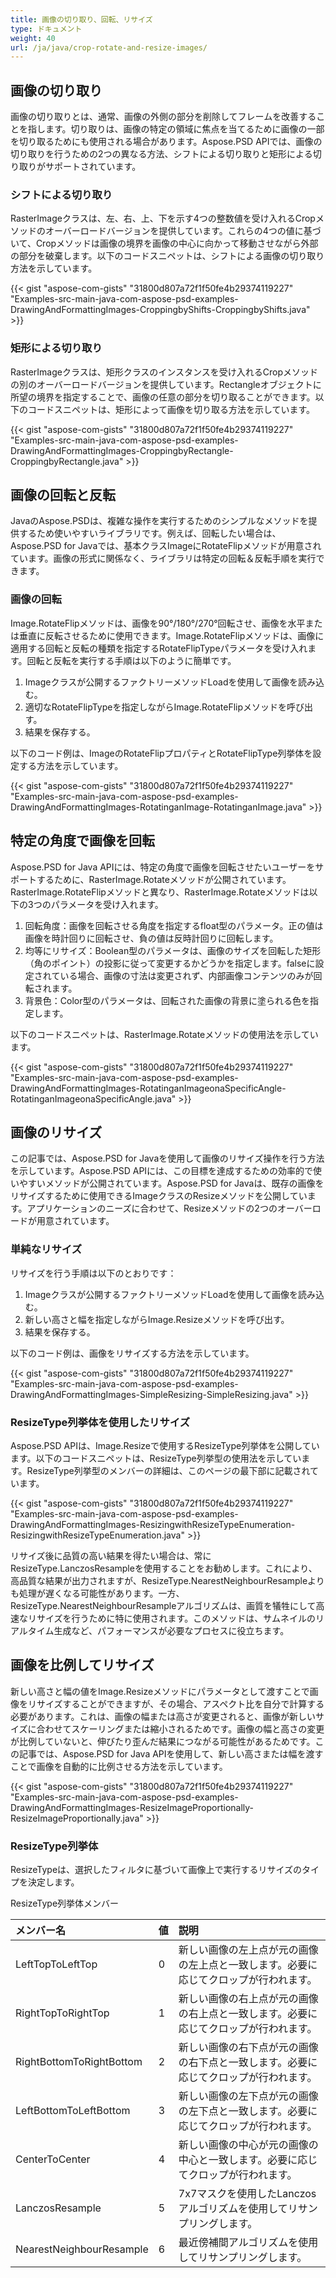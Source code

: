 ```yaml
---
title: 画像の切り取り、回転、リサイズ
type: ドキュメント
weight: 40
url: /ja/java/crop-rotate-and-resize-images/
---
```


## **画像の切り取り**
画像の切り取りとは、通常、画像の外側の部分を削除してフレームを改善することを指します。切り取りは、画像の特定の領域に焦点を当てるために画像の一部を切り取るためにも使用される場合があります。Aspose.PSD APIでは、画像の切り取りを行うための2つの異なる方法、シフトによる切り取りと矩形による切り取りがサポートされています。
### **シフトによる切り取り**
RasterImageクラスは、左、右、上、下を示す4つの整数値を受け入れるCropメソッドのオーバーロードバージョンを提供しています。これらの4つの値に基づいて、Cropメソッドは画像の境界を画像の中心に向かって移動させながら外部の部分を破棄します。以下のコードスニペットは、シフトによる画像の切り取り方法を示しています。



{{< gist "aspose-com-gists" "31800d807a72f1f50fe4b29374119227" "Examples-src-main-java-com-aspose-psd-examples-DrawingAndFormattingImages-CroppingbyShifts-CroppingbyShifts.java" >}}
### **矩形による切り取り**
RasterImageクラスは、矩形クラスのインスタンスを受け入れるCropメソッドの別のオーバーロードバージョンを提供しています。Rectangleオブジェクトに所望の境界を指定することで、画像の任意の部分を切り取ることができます。以下のコードスニペットは、矩形によって画像を切り取る方法を示しています。



{{< gist "aspose-com-gists" "31800d807a72f1f50fe4b29374119227" "Examples-src-main-java-com-aspose-psd-examples-DrawingAndFormattingImages-CroppingbyRectangle-CroppingbyRectangle.java" >}}
## **画像の回転と反転**
JavaのAspose.PSDは、複雑な操作を実行するためのシンプルなメソッドを提供するため使いやすいライブラリです。例えば、回転したい場合は、Aspose.PSD for Javaでは、基本クラスImageにRotateFlipメソッドが用意されています。画像の形式に関係なく、ライブラリは特定の回転＆反転手順を実行できます。
### **画像の回転**
Image.RotateFlipメソッドは、画像を90°/180°/270°回転させ、画像を水平または垂直に反転させるために使用できます。Image.RotateFlipメソッドは、画像に適用する回転と反転の種類を指定するRotateFlipTypeパラメータを受け入れます。回転と反転を実行する手順は以下のように簡単です。

1. Imageクラスが公開するファクトリーメソッドLoadを使用して画像を読み込む。
1. 適切なRotateFlipTypeを指定しながらImage.RotateFlipメソッドを呼び出す。
1. 結果を保存する。

以下のコード例は、ImageのRotateFlipプロパティとRotateFlipType列挙体を設定する方法を示しています。



{{< gist "aspose-com-gists" "31800d807a72f1f50fe4b29374119227" "Examples-src-main-java-com-aspose-psd-examples-DrawingAndFormattingImages-RotatinganImage-RotatinganImage.java" >}}
## **特定の角度で画像を回転**
Aspose.PSD for Java APIには、特定の角度で画像を回転させたいユーザーをサポートするために、RasterImage.Rotateメソッドが公開されています。RasterImage.RotateFlipメソッドと異なり、RasterImage.Rotateメソッドは以下の3つのパラメータを受け入れます。

1. 回転角度：画像を回転させる角度を指定するfloat型のパラメータ。正の値は画像を時計回りに回転させ、負の値は反時計回りに回転します。
1. 均等にリサイズ：Boolean型のパラメータは、画像のサイズを回転した矩形（角のポイント）の投影に従って変更するかどうかを指定します。falseに設定されている場合、画像の寸法は変更されず、内部画像コンテンツのみが回転されます。
1. 背景色：Color型のパラメータは、回転された画像の背景に塗られる色を指定します。

以下のコードスニペットは、RasterImage.Rotateメソッドの使用法を示しています。



{{< gist "aspose-com-gists" "31800d807a72f1f50fe4b29374119227" "Examples-src-main-java-com-aspose-psd-examples-DrawingAndFormattingImages-RotatinganImageonaSpecificAngle-RotatinganImageonaSpecificAngle.java" >}}
## **画像のリサイズ**
この記事では、Aspose.PSD for Javaを使用して画像のリサイズ操作を行う方法を示しています。Aspose.PSD APIには、この目標を達成するための効率的で使いやすいメソッドが公開されています。Aspose.PSD for Javaは、既存の画像をリサイズするために使用できるImageクラスのResizeメソッドを公開しています。アプリケーションのニーズに合わせて、Resizeメソッドの2つのオーバーロードが用意されています。
### **単純なリサイズ**
リサイズを行う手順は以下のとおりです：

1. Imageクラスが公開するファクトリーメソッドLoadを使用して画像を読み込む。
1. 新しい高さと幅を指定しながらImage.Resizeメソッドを呼び出す。
1. 結果を保存する。

以下のコード例は、画像をリサイズする方法を示しています。



{{< gist "aspose-com-gists" "31800d807a72f1f50fe4b29374119227" "Examples-src-main-java-com-aspose-psd-examples-DrawingAndFormattingImages-SimpleResizing-SimpleResizing.java" >}}
### **ResizeType列挙体を使用したリサイズ**
Aspose.PSD APIは、Image.Resizeで使用するResizeType列挙体を公開しています。以下のコードスニペットは、ResizeType列挙型の使用法を示しています。ResizeType列挙型のメンバーの詳細は、このページの最下部に記載されています。



{{< gist "aspose-com-gists" "31800d807a72f1f50fe4b29374119227" "Examples-src-main-java-com-aspose-psd-examples-DrawingAndFormattingImages-ResizingwithResizeTypeEnumeration-ResizingwithResizeTypeEnumeration.java" >}}


リサイズ後に品質の高い結果を得たい場合は、常にResizeType.LanczosResampleを使用することをお勧めします。これにより、高品質な結果が出力されますが、ResizeType.NearestNeighbourResampleよりも処理が遅くなる可能性があります。一方、ResizeType.NearestNeighbourResampleアルゴリズムは、画質を犠牲にして高速なリサイズを行うために特に使用されます。このメソッドは、サムネイルのリアルタイム生成など、パフォーマンスが必要なプロセスに役立ちます。
## **画像を比例してリサイズ**
新しい高さと幅の値をImage.Resizeメソッドにパラメータとして渡すことで画像をリサイズすることができますが、その場合、アスペクト比を自分で計算する必要があります。これは、画像の幅または高さが変更されると、画像が新しいサイズに合わせてスケーリングまたは縮小されるためです。画像の幅と高さの変更が比例していないと、伸びたり歪んだ結果につながる可能性があるためです。この記事では、Aspose.PSD for Java APIを使用して、新しい高さまたは幅を渡すことで画像を自動的に比例させる方法を示しています。



{{< gist "aspose-com-gists" "31800d807a72f1f50fe4b29374119227" "Examples-src-main-java-com-aspose-psd-examples-DrawingAndFormattingImages-ResizeImageProportionally-ResizeImageProportionally.java" >}}
### **ResizeType列挙体**
ResizeTypeは、選択したフィルタに基づいて画像上で実行するリサイズのタイプを決定します。

ResizeType列挙体メンバー

|**メンバー名**|**値**|**説明**|
| :- | :- | :- |
|LeftTopToLeftTop|0|新しい画像の左上点が元の画像の左上点と一致します。必要に応じてクロップが行われます。|
|RightTopToRightTop|1|新しい画像の右上点が元の画像の右上点と一致します。必要に応じてクロップが行われます。|
|RightBottomToRightBottom|2|新しい画像の右下点が元の画像の右下点と一致します。必要に応じてクロップが行われます。|
|LeftBottomToLeftBottom|3|新しい画像の左下点が元の画像の左下点と一致します。必要に応じてクロップが行われます。|
|CenterToCenter|4|新しい画像の中心が元の画像の中心と一致します。必要に応じてクロップが行われます。|
|LanczosResample|5|7x7マスクを使用したLanczosアルゴリズムを使用してリサンプリングします。|
|NearestNeighbourResample|6|最近傍補間アルゴリズムを使用してリサンプリングします。|

